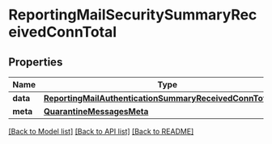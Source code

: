 # ReportingMailSecuritySummaryReceivedConnTotal

## Properties
Name | Type | Description | Notes
------------ | ------------- | ------------- | -------------
**data** | [**ReportingMailAuthenticationSummaryReceivedConnTotalData**](ReportingMailAuthenticationSummaryReceivedConnTotalData.md) |  | [optional] 
**meta** | [**QuarantineMessagesMeta**](QuarantineMessagesMeta.md) |  | [optional] 

[[Back to Model list]](../README.md#documentation-for-models) [[Back to API list]](../README.md#documentation-for-api-endpoints) [[Back to README]](../README.md)

